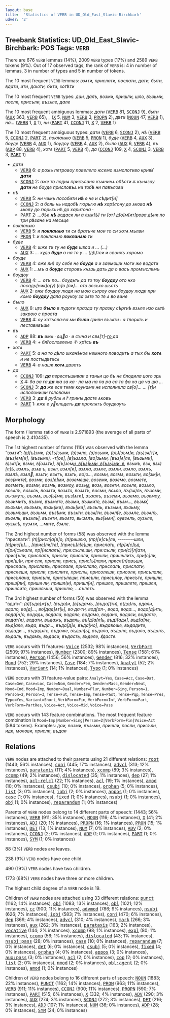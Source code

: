 ```yaml
---
layout: base
title:  'Statistics of VERB in UD_Old_East_Slavic-Birchbark'
udver: '2'
---
```


## Treebank Statistics: UD_Old_East_Slavic-Birchbark: POS Tags: `VERB`

There are 676 `VERB` lemmas (14%), 2009 `VERB` types (17%) and 2589 `VERB` tokens (9%).
Out of 17 observed tags, the rank of `VERB` is: 4 in number of lemmas, 3 in number of types and 5 in number of tokens.

The 10 most frequent `VERB` lemmas: <em>взѧти, прислати, послати, дати, быти, вдати, ити, даꙗти, бити, хотѣти</em>

The 10 most frequent `VERB` types:  <em>даи, далъ, возми, пришли, шло, възьми, посли, присъли, възѧле, дале</em>

The 10 most frequent ambiguous lemmas: <em>дати</em> (<tt><a href="orv_birchbark-pos-VERB.html">VERB</a></tt> 81, <tt><a href="orv_birchbark-pos-SCONJ.html">SCONJ</a></tt> 9), <em>быти</em> (<tt><a href="orv_birchbark-pos-AUX.html">AUX</a></tt> 363, <tt><a href="orv_birchbark-pos-VERB.html">VERB</a></tt> 65), <em>_</em> (<tt><a href="orv_birchbark-pos-X.html">X</a></tt> 5, <tt><a href="orv_birchbark-pos-NUM.html">NUM</a></tt> 3, <tt><a href="orv_birchbark-pos-VERB.html">VERB</a></tt> 3, <tt><a href="orv_birchbark-pos-PROPN.html">PROPN</a></tt> 2), <em>дѣти</em> (<tt><a href="orv_birchbark-pos-NOUN.html">NOUN</a></tt> 47, <tt><a href="orv_birchbark-pos-VERB.html">VERB</a></tt> 1), <em>на…</em> (<tt><a href="orv_birchbark-pos-VERB.html">VERB</a></tt> 1, <tt><a href="orv_birchbark-pos-X.html">X</a></tt> 1), <em>ни</em> (<tt><a href="orv_birchbark-pos-PART.html">PART</a></tt> 41, <tt><a href="orv_birchbark-pos-CCONJ.html">CCONJ</a></tt> 11, <tt><a href="orv_birchbark-pos-X.html">X</a></tt> 2, <tt><a href="orv_birchbark-pos-VERB.html">VERB</a></tt> 1)

The 10 most frequent ambiguous types:  <em>дати</em> (<tt><a href="orv_birchbark-pos-VERB.html">VERB</a></tt> 6, <tt><a href="orv_birchbark-pos-SCONJ.html">SCONJ</a></tt> 2), <em>нѣ</em> (<tt><a href="orv_birchbark-pos-VERB.html">VERB</a></tt> 5, <tt><a href="orv_birchbark-pos-CCONJ.html">CCONJ</a></tt> 2, <tt><a href="orv_birchbark-pos-PART.html">PART</a></tt> 2), <em>покланѧю</em> (<tt><a href="orv_birchbark-pos-VERB.html">VERB</a></tt> 5, <tt><a href="orv_birchbark-pos-PRON.html">PRON</a></tt> 1), <em>буде</em> (<tt><a href="orv_birchbark-pos-VERB.html">VERB</a></tt> 4, <tt><a href="orv_birchbark-pos-AUX.html">AUX</a></tt> 3), <em>бѹде</em> (<tt><a href="orv_birchbark-pos-VERB.html">VERB</a></tt> 4, <tt><a href="orv_birchbark-pos-AUX.html">AUX</a></tt> 1), <em>бѹдѹ</em> (<tt><a href="orv_birchbark-pos-VERB.html">VERB</a></tt> 4, <tt><a href="orv_birchbark-pos-AUX.html">AUX</a></tt> 2), <em>бꙑло</em> (<tt><a href="orv_birchbark-pos-AUX.html">AUX</a></tt> 6, <tt><a href="orv_birchbark-pos-VERB.html">VERB</a></tt> 4), <em>въ</em> (<tt><a href="orv_birchbark-pos-ADP.html">ADP</a></tt> 88, <tt><a href="orv_birchbark-pos-VERB.html">VERB</a></tt> 4), <em>хотѧ</em> (<tt><a href="orv_birchbark-pos-PART.html">PART</a></tt> 5, <tt><a href="orv_birchbark-pos-VERB.html">VERB</a></tt> 4), <em>да</em> (<tt><a href="orv_birchbark-pos-CCONJ.html">CCONJ</a></tt> 109, <tt><a href="orv_birchbark-pos-X.html">X</a></tt> 4, <tt><a href="orv_birchbark-pos-SCONJ.html">SCONJ</a></tt> 3, <tt><a href="orv_birchbark-pos-VERB.html">VERB</a></tt> 3, <tt><a href="orv_birchbark-pos-PART.html">PART</a></tt> 1)


* <em>дати</em>
  * <tt><a href="orv_birchbark-pos-VERB.html">VERB</a></tt> 6: <em>а рожь петровѹ по<lbr/>велело ѥсемо измолотиво кривꙋ <b>дати</b></em>
  * <tt><a href="orv_birchbark-pos-SCONJ.html">SCONJ</a></tt> 2: <em>аже то лодиѧ присълана кꙑѧ<lbr/>нинѧ обѣсти ѫ кънѧзѹ <b>дати</b> не бѹде присловъѧ ни тобѣ ни павъ<lbr/>лови</em>
* <em>нѣ</em>
  * <tt><a href="orv_birchbark-pos-VERB.html">VERB</a></tt> 5: <em>нн чимь пособити <b>нѣ</b> ꙩ че и сѣдит[и]</em>
  * <tt><a href="orv_birchbark-pos-CCONJ.html">CCONJ</a></tt> 2: <em>а боль нь надобѣ гюрьгю <b>нѣ</b> харѣтону до ѧкова <b>нѣ</b> ѧкову до гюрьгѧ нѣ до харитона ·</em>
  * <tt><a href="orv_birchbark-pos-PART.html">PART</a></tt> 2: <em>…<lbr/>бѣе <b>нѣ</b> водаси ли а лѧж[ѣ] ти [от] д[о]м[ит]рова дѣни по три рѣзане на месѧце</em>
* <em>покланѧю</em>
  * <tt><a href="orv_birchbark-pos-VERB.html">VERB</a></tt> 5: <em>и <b>покланѧю</b> ти сѧ братьче мои то си хотѧ мълви</em>
  * <tt><a href="orv_birchbark-pos-PRON.html">PRON</a></tt> 1: <em>и покланѧю <b>покланѧю</b> ти</em>
* <em>буде</em>
  * <tt><a href="orv_birchbark-pos-VERB.html">VERB</a></tt> 4: <em>ѡже ти ту не <b>буде</b> ѡвса и … (…)</em>
  * <tt><a href="orv_birchbark-pos-AUX.html">AUX</a></tt> 3: <em>… худо <b>буде</b> а на то у … (дѣ)теи и своихъ хоромо</em>
* <em>бѹде</em>
  * <tt><a href="orv_birchbark-pos-VERB.html">VERB</a></tt> 4: <em>оже ли) ѹ себе не <b>бѹде</b> а и заемоши моги же водати</em>
  * <tt><a href="orv_birchbark-pos-AUX.html">AUX</a></tt> 1: <em>…<lbr/>мъ а <b>бѹде</b> сторовъ кнѧзь дать да о васъ промꙑслимъ</em>
* <em>бѹдѹ</em>
  * <tt><a href="orv_birchbark-pos-VERB.html">VERB</a></tt> 4: <em>… отъ по… бѹдьть да то тѹ <b>бѹдѹ</b> ото нхо посадь[ник]о(у) [с]о [пи]… ото весьхо шьсть</em>
  * <tt><a href="orv_birchbark-pos-AUX.html">AUX</a></tt> 2: <em>оже бѹдѹ люди на мою сьтрѹ оже бѹдѹ люди при комо <b>бѹдѹ</b> дала рѹкѹ за зѧте то те ѧ во вине</em>
* <em>бꙑло</em>
  * <tt><a href="orv_birchbark-pos-AUX.html">AUX</a></tt> 6: <em>цто <b>бꙑло</b> в пудоги празда ту празку сѣргиѣ взѧле изо оѧтѣ закрою с проста</em>
  * <tt><a href="orv_birchbark-pos-VERB.html">VERB</a></tt> 4: <em>ѹ хотъсла:ва ми <b>бꙑло</b> гривн възѧти : а творѧть и пеставивъше</em>
* <em>въ</em>
  * <tt><a href="orv_birchbark-pos-ADP.html">ADP</a></tt> 88: <em><b>въ</b> имѧ · ѻца · и сꙑна и свѧ[т]-[го д](х҃)<lbr/>а</em>
  * <tt><a href="orv_birchbark-pos-VERB.html">VERB</a></tt> 4: <em>+ блг҃ословлено ·г҃· хрт҃съ <b>въ</b></em>
* <em>хотѧ</em>
  * <tt><a href="orv_birchbark-pos-PART.html">PART</a></tt> 5: <em>а на то дѣло ѡканѣное немного поводитъ а тꙑх бꙑ <b>хотѧ</b> и не постꙑдѣтисѧ</em>
  * <tt><a href="orv_birchbark-pos-VERB.html">VERB</a></tt> 4: <em>а наши <b>хотѧ</b> давать</em>
* <em>да</em>
  * <tt><a href="orv_birchbark-pos-CCONJ.html">CCONJ</a></tt> 109: <em><b>да</b> переслъшиваи ѻ таньи цо бъ не б<lbr/>лодила цого зрѧ</em>
  * <tt><a href="orv_birchbark-pos-X.html">X</a></tt> 4: <em>ба ва га <b>да</b> жа за ка · ла ма на па ра са та фа ха ца ча ша …</em>
  * <tt><a href="orv_birchbark-pos-SCONJ.html">SCONJ</a></tt> 3: <em><b>да</b> же еси тими кѹнами не исполнила св[о]… … [т]и исполониши головами</em>
  * <tt><a href="orv_birchbark-pos-VERB.html">VERB</a></tt> 3: <em><b>да</b> в҃ рублѧ и г҃ гринꙑ дасте ѧковъ</em>
  * <tt><a href="orv_birchbark-pos-PART.html">PART</a></tt> 1: <em>иже е уклъдеть <b>да</b> пр<lbr/>оклѧтъ бѹдеѹть</em>

## Morphology

The form / lemma ratio of `VERB` is 2.971893 (the average of all parts of speech is 2.410435).

The 1st highest number of forms (110) was observed with the lemma “взѧти”: <em>(в)[ъ]зми, (в)[ъ]зьми, (в)зѧло, (в)озьми, (въ)[зъм]и, (въ)зѧ[т]и, (въз)ем[и], (възьми), -т[ое], [в]ъзѧла, [во]зьми, [въз]ѧ[ле, [възьми], в)зѧт[и, в<lbr/>зми, в[озѧти], в[ъ]зем[и, в[ъз]ьми, в[ъзь]ми, в](озьми), взьмъ, взѧ, взѧ)[л]ѣ, взѧ<lbr/>лъ, взѧв·ъ, взѧл, взѧл[и], взѧла, взѧле, взѧли, взѧло, взѧлъ, взѧлѣ, взѧл, взѧти, взѧтъ, взѧть, во)з…, во<lbr/>зми, во<lbr/>змѧ, во<lbr/>зѧти, во[зм]и, воз(мите), воз<lbr/>ми, воз[е]<lbr/>ми, воземеше, воземи, воземо, возмете, возметъ, возми, возмь, возмѹ, возь[м](и), возѧ, возѧ<lbr/>ти, возѧле, возѧло, возѧлъ, возѧль, возѧти, возѧто, возѧтъ, восми, всѧло, въ(зѧ)ль, въ<lbr/>земи, въ·змуть, въз<lbr/>мѧ, въз[ь]ми, въз[ѧти], възалъ, въземи, въземо, въземѹ, възи<lbr/>мить, възме, възмете, възми, възмите, възмї, възм…, възмꙋ, възъми, възъмъ, възь<lbr/>(ми), възь[ми], възьль, възьми, възьму, възьмъши, възьмѧ, възѣми, възѧ<lbr/>ти, възѧ[ти, възѧл[е, възѧле, възѧлъ, възѧль, възѧль], възѧти, възѧто, вь:зѧ<lbr/>лъ, вьз[ьми], ѹвзѧлъ, ѹзѧле, ѹзѧлѣ, ѹзѧти, …мите, ꙋзѧле</em>.

The 2nd highest number of forms (58) was observed with the lemma “прислати”: <em>(п)[рисл]а[в]о, (п)ришлю, (пр)<lbr/>[и]съ[ли, --------шли, [п]рис[ъ]…, [прис]ли[те], [присъ]л[е]ши, п<lbr/>рислать, п[р]и[с]ъ[л](и), п[ри]сълале, пр](ислалъ), при:съ:ле:ши, при:съ:ли, при<lbr/>(с)[л]ати, при<lbr/>с[ъли, при<lbr/>слалъ, при<lbr/>сли, при<lbr/>соли, при<lbr/>шли, при<lbr/>шьлить, при[с]ли, при[ш]и, при·сли, прис<lbr/>ли, прис[ъ](леши), прис[ъ]лали, присл{л}а<lbr/>въши, присла<lbr/>ль, приславъ, прислале, прислало, прислалъ, прислати, прислеши, присли, прислите, прислꙑ, присолеши, присоли, присълале, присълана, присъле, присълеши, присъли, присълѹ, присъте, приш<lbr/>ли, приш[ли], приши·<lbr/>ли, пришл(и), пришл[и], пришле, пришлете, пришли, пришлите, пришльши, пришлю, …сълеть</em>.

The 3rd highest number of forms (50) was observed with the lemma “вдати”: <em>(в)[ъда]ж[ъ], (въда)<lbr/>и, [в]ъдамъ, [въда]<lbr/>(ти), в(да)ль, вдали, вдало, во[д]…, во[дад]ѧт[ь], во·да·ти, вод[ал-, вода, вода<lbr/>…, вода[д]ить, вода[н]о, водадѧ, водала, водале, водамо, водано, водаси, водасте, водат(и), водати, въ<lbr/>дажь, въ<lbr/>даль, въ[д]а[л]ь, въд)[адѧ], въд[а]ле, въд]але, въда, въда<lbr/>…, въда[д]ѧ, въда[но], въдавоше, въдадите, въдади…, въдадѧть, въдаже, въдал[ь], въдала, въдале, въдало, въдалъ, въдаль, въдамъ, въдаси, въдасть, въделе, ꙋдасте</em>.

`VERB` occurs with 11 features: <tt><a href="orv_birchbark-feat-Voice.html">Voice</a></tt> (2532; 98% instances), <tt><a href="orv_birchbark-feat-VerbForm.html">VerbForm</a></tt> (2509; 97% instances), <tt><a href="orv_birchbark-feat-Number.html">Number</a></tt> (2300; 89% instances), <tt><a href="orv_birchbark-feat-Tense.html">Tense</a></tt> (1581; 61% instances), <tt><a href="orv_birchbark-feat-Person.html">Person</a></tt> (1456; 56% instances), <tt><a href="orv_birchbark-feat-Gender.html">Gender</a></tt> (816; 32% instances), <tt><a href="orv_birchbark-feat-Mood.html">Mood</a></tt> (752; 29% instances), <tt><a href="orv_birchbark-feat-Case.html">Case</a></tt> (184; 7% instances), <tt><a href="orv_birchbark-feat-Analyt.html">Analyt</a></tt> (52; 2% instances), <tt><a href="orv_birchbark-feat-Variant.html">Variant</a></tt> (14; 1% instances), <tt><a href="orv_birchbark-feat-Typo.html">Typo</a></tt> (1; 0% instances)

`VERB` occurs with 31 feature-value pairs: `Analyt=Yes`, `Case=Acc`, `Case=Dat`, `Case=Gen`, `Case=Loc`, `Case=Nom`, `Gender=Fem`, `Gender=Masc`, `Gender=Neut`, `Mood=Cnd`, `Mood=Imp`, `Number=Dual`, `Number=Plur`, `Number=Sing`, `Person=1`, `Person=2`, `Person=3`, `Tense=Fut`, `Tense=Imp`, `Tense=Past`, `Tense=Pqp`, `Tense=Pres`, `Typo=Yes`, `Variant=Short`, `VerbForm=Fin`, `VerbForm=Inf`, `VerbForm=Part`, `VerbForm=PartRes`, `Voice=Act`, `Voice=Mid`, `Voice=Pass`

`VERB` occurs with 143 feature combinations.
The most frequent feature combination is `Mood=Imp|Number=Sing|Person=2|VerbForm=Fin|Voice=Act` (584 tokens).
Examples: <em>даи, возми, възьми, пришли, посли, присъли, иди, молови, присли, въдаи</em>


## Relations

`VERB` nodes are attached to their parents using 21 different relations: <tt><a href="orv_birchbark-dep-root.html">root</a></tt> (1443; 56% instances), <tt><a href="orv_birchbark-dep-conj.html">conj</a></tt> (445; 17% instances), <tt><a href="orv_birchbark-dep-advcl.html">advcl</a></tt> (313; 12% instances), <tt><a href="orv_birchbark-dep-parataxis.html">parataxis</a></tt> (111; 4% instances), <tt><a href="orv_birchbark-dep-xcomp.html">xcomp</a></tt> (89; 3% instances), <tt><a href="orv_birchbark-dep-ccomp.html">ccomp</a></tt> (49; 2% instances), <tt><a href="orv_birchbark-dep-dislocated.html">dislocated</a></tt> (35; 1% instances), <tt><a href="orv_birchbark-dep-dep.html">dep</a></tt> (27; 1% instances), <tt><a href="orv_birchbark-dep-acl-relcl.html">acl:relcl</a></tt> (22; 1% instances), <tt><a href="orv_birchbark-dep-acl.html">acl</a></tt> (19; 1% instances), <tt><a href="orv_birchbark-dep-amod.html">amod</a></tt> (10; 0% instances), <tt><a href="orv_birchbark-dep-csubj.html">csubj</a></tt> (10; 0% instances), <tt><a href="orv_birchbark-dep-orphan.html">orphan</a></tt> (5; 0% instances), <tt><a href="orv_birchbark-dep-list.html">list</a></tt> (3; 0% instances), <tt><a href="orv_birchbark-dep-iobj.html">iobj</a></tt> (2; 0% instances), <tt><a href="orv_birchbark-dep-appos.html">appos</a></tt> (1; 0% instances), <tt><a href="orv_birchbark-dep-case.html">case</a></tt> (1; 0% instances), <tt><a href="orv_birchbark-dep-fixed.html">fixed</a></tt> (1; 0% instances), <tt><a href="orv_birchbark-dep-nsubj.html">nsubj</a></tt> (1; 0% instances), <tt><a href="orv_birchbark-dep-obj.html">obj</a></tt> (1; 0% instances), <tt><a href="orv_birchbark-dep-reparandum.html">reparandum</a></tt> (1; 0% instances)

Parents of `VERB` nodes belong to 14 different parts of speech:  (1443; 56% instances), <tt><a href="orv_birchbark-pos-VERB.html">VERB</a></tt> (911; 35% instances), <tt><a href="orv_birchbark-pos-NOUN.html">NOUN</a></tt> (116; 4% instances), <tt><a href="orv_birchbark-pos-X.html">X</a></tt> (41; 2% instances), <tt><a href="orv_birchbark-pos-ADJ.html">ADJ</a></tt> (20; 1% instances), <tt><a href="orv_birchbark-pos-PROPN.html">PROPN</a></tt> (16; 1% instances), <tt><a href="orv_birchbark-pos-PRON.html">PRON</a></tt> (15; 1% instances), <tt><a href="orv_birchbark-pos-DET.html">DET</a></tt> (13; 1% instances), <tt><a href="orv_birchbark-pos-NUM.html">NUM</a></tt> (7; 0% instances), <tt><a href="orv_birchbark-pos-ADV.html">ADV</a></tt> (2; 0% instances), <tt><a href="orv_birchbark-pos-CCONJ.html">CCONJ</a></tt> (2; 0% instances), <tt><a href="orv_birchbark-pos-ADP.html">ADP</a></tt> (1; 0% instances), <tt><a href="orv_birchbark-pos-PART.html">PART</a></tt> (1; 0% instances), <tt><a href="orv_birchbark-pos-SYM.html">SYM</a></tt> (1; 0% instances)

88 (3%) `VERB` nodes are leaves.

238 (9%) `VERB` nodes have one child.

490 (19%) `VERB` nodes have two children.

1773 (68%) `VERB` nodes have three or more children.

The highest child degree of a `VERB` node is 19.

Children of `VERB` nodes are attached using 33 different relations: <tt><a href="orv_birchbark-dep-punct.html">punct</a></tt> (1162; 14% instances), <tt><a href="orv_birchbark-dep-obj.html">obj</a></tt> (1083; 13% instances), <tt><a href="orv_birchbark-dep-obl.html">obl</a></tt> (1021; 12% instances), <tt><a href="orv_birchbark-dep-cc.html">cc</a></tt> (900; 11% instances), <tt><a href="orv_birchbark-dep-advmod.html">advmod</a></tt> (786; 9% instances), <tt><a href="orv_birchbark-dep-nsubj.html">nsubj</a></tt> (626; 7% instances), <tt><a href="orv_birchbark-dep-iobj.html">iobj</a></tt> (583; 7% instances), <tt><a href="orv_birchbark-dep-conj.html">conj</a></tt> (470; 6% instances), <tt><a href="orv_birchbark-dep-dep.html">dep</a></tt> (369; 4% instances), <tt><a href="orv_birchbark-dep-advcl.html">advcl</a></tt> (310; 4% instances), <tt><a href="orv_birchbark-dep-mark.html">mark</a></tt> (266; 3% instances), <tt><a href="orv_birchbark-dep-aux.html">aux</a></tt> (262; 3% instances), <tt><a href="orv_birchbark-dep-parataxis.html">parataxis</a></tt> (163; 2% instances), <tt><a href="orv_birchbark-dep-vocative.html">vocative</a></tt> (144; 2% instances), <tt><a href="orv_birchbark-dep-xcomp.html">xcomp</a></tt> (98; 1% instances), <tt><a href="orv_birchbark-dep-expl.html">expl</a></tt> (80; 1% instances), <tt><a href="orv_birchbark-dep-ccomp.html">ccomp</a></tt> (56; 1% instances), <tt><a href="orv_birchbark-dep-dislocated.html">dislocated</a></tt> (43; 1% instances), <tt><a href="orv_birchbark-dep-nsubj-pass.html">nsubj:pass</a></tt> (28; 0% instances), <tt><a href="orv_birchbark-dep-case.html">case</a></tt> (10; 0% instances), <tt><a href="orv_birchbark-dep-reparandum.html">reparandum</a></tt> (7; 0% instances), <tt><a href="orv_birchbark-dep-det.html">det</a></tt> (6; 0% instances), <tt><a href="orv_birchbark-dep-csubj.html">csubj</a></tt> (5; 0% instances), <tt><a href="orv_birchbark-dep-fixed.html">fixed</a></tt> (4; 0% instances), <tt><a href="orv_birchbark-dep-orphan.html">orphan</a></tt> (4; 0% instances), <tt><a href="orv_birchbark-dep-appos.html">appos</a></tt> (3; 0% instances), <tt><a href="orv_birchbark-dep-aux-pass.html">aux:pass</a></tt> (3; 0% instances), <tt><a href="orv_birchbark-dep-acl.html">acl</a></tt> (2; 0% instances), <tt><a href="orv_birchbark-dep-cop.html">cop</a></tt> (2; 0% instances), <tt><a href="orv_birchbark-dep-list.html">list</a></tt> (2; 0% instances), <tt><a href="orv_birchbark-dep-nmod.html">nmod</a></tt> (2; 0% instances), <tt><a href="orv_birchbark-dep-obl-agent.html">obl:agent</a></tt> (2; 0% instances), <tt><a href="orv_birchbark-dep-amod.html">amod</a></tt> (1; 0% instances)

Children of `VERB` nodes belong to 16 different parts of speech: <tt><a href="orv_birchbark-pos-NOUN.html">NOUN</a></tt> (1883; 22% instances), <tt><a href="orv_birchbark-pos-PUNCT.html">PUNCT</a></tt> (1162; 14% instances), <tt><a href="orv_birchbark-pos-PRON.html">PRON</a></tt> (963; 11% instances), <tt><a href="orv_birchbark-pos-VERB.html">VERB</a></tt> (911; 11% instances), <tt><a href="orv_birchbark-pos-CCONJ.html">CCONJ</a></tt> (900; 11% instances), <tt><a href="orv_birchbark-pos-PROPN.html">PROPN</a></tt> (590; 7% instances), <tt><a href="orv_birchbark-pos-PART.html">PART</a></tt> (515; 6% instances), <tt><a href="orv_birchbark-pos-X.html">X</a></tt> (332; 4% instances), <tt><a href="orv_birchbark-pos-ADV.html">ADV</a></tt> (290; 3% instances), <tt><a href="orv_birchbark-pos-AUX.html">AUX</a></tt> (274; 3% instances), <tt><a href="orv_birchbark-pos-SCONJ.html">SCONJ</a></tt> (272; 3% instances), <tt><a href="orv_birchbark-pos-DET.html">DET</a></tt> (216; 3% instances), <tt><a href="orv_birchbark-pos-ADJ.html">ADJ</a></tt> (107; 1% instances), <tt><a href="orv_birchbark-pos-NUM.html">NUM</a></tt> (36; 0% instances), <tt><a href="orv_birchbark-pos-ADP.html">ADP</a></tt> (28; 0% instances), <tt><a href="orv_birchbark-pos-SYM.html">SYM</a></tt> (24; 0% instances)

